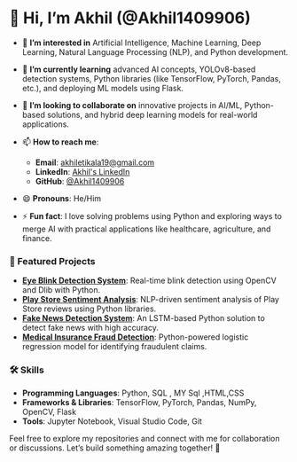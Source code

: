 # 👋 Hi, I’m Akhil (@Akhil1409906)

- 👀 **I’m interested in** Artificial Intelligence, Machine Learning, Deep Learning, Natural Language Processing (NLP), and Python development.  
- 🌱 **I’m currently learning** advanced AI concepts, YOLOv8-based detection systems, Python libraries (like TensorFlow, PyTorch, Pandas, etc.), and deploying ML models using Flask.  
- 💞️ **I’m looking to collaborate on** innovative projects in AI/ML, Python-based solutions, and hybrid deep learning models for real-world applications.  
- 📫 **How to reach me**:  
  - **Email**: akhiletikala19@gmail.com  
  - **LinkedIn**: [Akhil's LinkedIn](https://linkedin.com/in/your-profile)  
  - **GitHub**: [@Akhil1409906](https://github.com/Akhil1409906)  

- 😄 **Pronouns**: He/Him  
- ⚡ **Fun fact**: I love solving problems using Python and exploring ways to merge AI with practical applications like healthcare, agriculture, and finance.  

### 🚀 Featured Projects  
- **[Eye Blink Detection System](https://github.com/Akhil1409906/eye-blink-detection)**: Real-time blink detection using OpenCV and Dlib with Python.  
- **[Play Store Sentiment Analysis](https://github.com/Akhil1409906/play-store-reviews-sentiment-analysis)**: NLP-driven sentiment analysis of Play Store reviews using Python libraries.  
- **[Fake News Detection System](https://github.com/Akhil1409906/fake-news-detection)**: An LSTM-based Python solution to detect fake news with high accuracy.  
- **[Medical Insurance Fraud Detection](https://github.com/Akhil1409906/insurance-fraud-detection)**: Python-powered logistic regression model for identifying fraudulent claims.  

### 🛠️ Skills  
- **Programming Languages**: Python, SQL  , MY Sql ,HTML,CSS 
- **Frameworks & Libraries**: TensorFlow, PyTorch, Pandas, NumPy, OpenCV, Flask  
- **Tools**: Jupyter Notebook, Visual Studio Code, Git  

Feel free to explore my repositories and connect with me for collaboration or discussions. Let’s build something amazing together! 🚀
